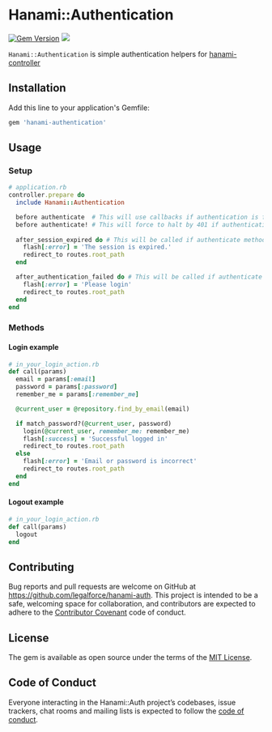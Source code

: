 # Hanami::Authentication
[![Gem Version](https://badge.fury.io/rb/hanami-authentication.svg)](https://badge.fury.io/rb/hanami-authentication)
![](http://ruby-gem-downloads-badge.herokuapp.com/hanami-authentication?type=total)


`Hanami::Authentication` is simple authentication helpers for [hanami-controller](https://github.com/hanami/controller)

## Installation

Add this line to your application's Gemfile:

```ruby
gem 'hanami-authentication'
```

## Usage

### Setup
```ruby
# application.rb
controller.prepare do
  include Hanami::Authentication

  before authenticate  # This will use callbacks if authentication is failed.  
  before authenticate! # This will force to halt by 401 if authentication is failed.
  
  after_session_expired do # This will be called if authenticate method is called when session is expired.
    flash[:error] = 'The session is expired.'
    redirect_to routes.root_path
  end

  after_authentication_failed do # This will be called if authenticate method is called when user has not logged in.
    flash[:error] = 'Please login'
    redirect_to routes.root_path
  end
end
```


### Methods

#### Login example
```ruby
# in_your_login_action.rb
def call(params)
  email = params[:email]
  password = params[:password]
  remember_me = params[:remember_me]

  @current_user = @repository.find_by_email(email)

  if match_password?(@current_user, password)
    login(@current_user, remember_me: remember_me)
    flash[:success] = 'Successful logged in'
    redirect_to routes.root_path
  else
    flash[:error] = 'Email or password is incorrect'
    redirect_to routes.root_path
  end
end
```

#### Logout example
```ruby
# in_your_login_action.rb
def call(params)
  logout
end
```

## Contributing

Bug reports and pull requests are welcome on GitHub at https://github.com/legalforce/hanami-auth. This project is intended to be a safe, welcoming space for collaboration, and contributors are expected to adhere to the [Contributor Covenant](http://contributor-covenant.org) code of conduct.

## License

The gem is available as open source under the terms of the [MIT License](http://opensource.org/licenses/MIT).

## Code of Conduct

Everyone interacting in the Hanami::Auth project’s codebases, issue trackers, chat rooms and mailing lists is expected to follow the [code of conduct](https://github.com/unhappychoice/hanami-authentication/blob/master/CODE_OF_CONDUCT.md).
